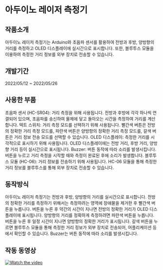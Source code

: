 # 아두이노 레이저 측정기

## 작품소개
아두이노 레이저 측정기는 Arduino와 초음파 센서를 활용하여 전방과 후방, 양방향의 거리를 측정하고 OLED 디스플레이에 실시간으로 표시합니다. 또한, 블루투스 모듈을 이용하여 측정한 거리 정보를 외부 장치로 전송할 수 있습니다.

## 개발기간
2022/05/12 ~ 2022/05/26

## 사용한 부품
초음파 센서 (HC-SR04): 거리 측정을 위해 사용됩니다. 전방과 후방에 각각 하나씩 연결되어 있으며, 초음파를 송신하여 물체에 닿고 돌아오는 시간을 측정하여 거리를 계산합니다.
텍트 스위치: 거리 측정 모드를 선택하기 위해 사용됩니다. 빨간색 버튼은 전방의 정확한 거리 측정 모드를, 파란색 버튼은 양방향의 정확한 거리 측정 모드를, 갈색 버튼은 거리 정보 전송 모드를 선택할 수 있습니다.
OLED 디스플레이: 측정한 거리를 시각적으로 표시하기 위해 사용됩니다. OLED 디스플레이에는 전방 거리, 후방 거리, 양방향 거리 등이 실시간으로 표시됩니다.
Buzzer: 버튼 동작에 따라 소리를 발생시킵니다. 버튼을 누르고 거리 측정을 시작할 때와 측정이 완료된 후에 소리가 발생합니다.
블루투스 모듈 (HC-06): 거리 정보를 전송하기 위해 사용됩니다. HC-06 모듈을 통해 측정한 거리 정보를 블루투스를 통해 외부 장치로 전송할 수 있습니다.

## 동작방식
아두이노 레이저 측정기는 전방과 후방, 양방향의 거리를 실시간으로 표시합니다. 전방의 정확한 거리를 측정하기 위해서는 측정하려는 영역에 장애물을 제거한 후 빨간색 버튼을 누릅니다. 버튼을 누른 후 약간의 시간이 지나면 전방의 정확한 거리가 OLED 디스플레이에 표시됩니다. 양방향의 거리를 정확하게 측정하려면 파란색 버튼을 누릅니다. 버튼을 누른 후 일정 시간이 지나면 양방향의 정확한 거리가 표시됩니다. 갈색 버튼을 누르면 블루투스 모듈을 통해 측정한 거리 정보가 외부 장치로 전송되어, 어플리케이션 등에서 확인할 수 있습니다. Buzzer는 버튼 동작에 따라 소리를 발생시킵니다.

## 작동 동영상
[![Watch the video](https://img.youtube.com/vi/FCoC_qqfTmk/0.jpg)](https://youtu.be/FCoC_qqfTmk)
